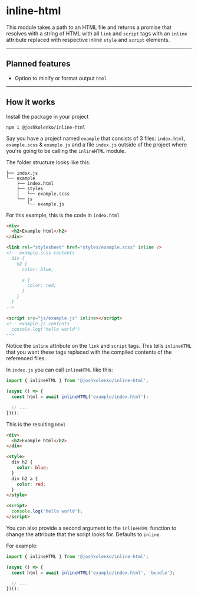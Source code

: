 # inline-html

This module takes a path to an HTML file and returns a promise that resolves with a string of HTML with all `link` and `script` tags with an `inline` attribute replaced with respective inline `style` and `script` elements.

---

## Planned features

- Option to minify or format output `html`

---

## How it works

Install the package in your project

```
npm i @joshkolenko/inline-html
```

Say you have a project named `example` that consists of 3 files: `index.html`, `example.scss` & `example.js` and a file `index.js` outside of the project where you're going to be calling the `inlineHTML` module.

The folder structure looks like this:

```
├── index.js
└── example
    ├── index.html
    ├── styles
    │   └── example.scss
    └── js
        └── example.js
```

For this example, this is the code in `index.html`

```html
<div>
  <h2>Example html</h2>
</div>

<link rel="stylesheet" href="styles/example.scss" inline />
<!-- example.scss contents
  div {
    h2 {
      color: blue;

      a {
        color: red;
      }
    }
  }
-->

<script src="js/example.js" inline></script>
<!-- example.js contents
  console.log('hello world') 
-->
```

Notice the `inline` attribute on the `link` and `script` tags. This tells `inlineHTML` that you want these tags replaced with the compiled contents of the referenced files.

In `index.js` you can call `inlineHTML` like this:

```js
import { inlineHTML } from '@joshkolenko/inline-html';

(async () => {
  const html = await inlineHTML('example/index.html');

  // ...
})();
```

This is the resulting `html`

```html
<div>
  <h2>Example html</h2>
</div>

<style>
  div h2 {
    color: blue;
  }
  div h2 a {
    color: red;
  }
</style>

<script>
  console.log('hello world');
</script>
```

You can also provide a second argument to the `inlineHTML` function to change the attribute that the script looks for. Defaults to `inline`.

For example:

```js
import { inlineHTML } from '@joshkolenko/inline-html';

(async () => {
  const html = await inlineHTML('example/index.html', 'bundle');

  // ...
})();
```
